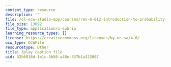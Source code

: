 ```yaml
---
content_type: resource
description: ''
file: /ol-ocw-studio-app/courses/res-6-012-introduction-to-probability-spring-2018/32b6818d1e1c5b50a48e337b1a322007_vjYanZ1nsZg.vtt
file_size: 13692
file_type: application/x-subrip
learning_resource_types: []
license: https://creativecommons.org/licenses/by-nc-sa/4.0/
ocw_type: OCWFile
resourcetype: Other
title: 3play caption file
uid: 32b6818d-1e1c-5b50-a48e-337b1a322007
---
```


